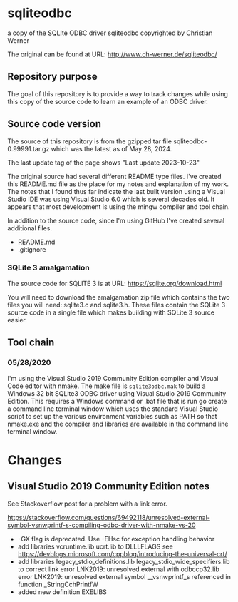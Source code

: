 # sqliteodbc
a copy of the SQLIte ODBC driver sqliteodbc copyrighted by Christian Werner

The original can be found at URL: http://www.ch-werner.de/sqliteodbc/

## Repository purpose

The goal of this repository is to provide a way to track changes while using this copy of the source code
to learn an example of an ODBC driver.

## Source code version

The source of this repository is from the gzipped tar file sqliteodbc-0.99991.tar.gz which was the latest as of May 28, 2024.

The last update tag of the page shows "Last update 2023-10-23"

The original source had several different README type files. I've created this README.md file as the place for my notes and
explanation of my work. The notes that I found thus far indicate the last built version using a Visual Studio IDE was using
Visual Studio 6.0 which is several decades old. It appears that most development is using the mingw compiler and tool chain.

In addition to the source code, since I'm using GitHub I've created several additional files.
 - README.md 
 - .gitignore

### SQLite 3 amalgamation

The source code for SQLITE 3 is at URL: https://sqlite.org/download.html

You will need to download the amalgamation zip file which contains the two files you
will need: sqlite3.c and sqlite3.h. These files contain the SQLite 3 source code in
a single file which makes building with SQLite 3 source easier.

## Tool chain

### 05/28/2020

I'm using the Visual Studio 2019 Community Edition compiler and Visual Code editor with nmake. The make file is `sqlite3odbc.mak`
to build a Windows 32 bit SQLite3 ODBC driver using Visual Studio 2019 Community Edition. This requires a Windows command or .bat
file that is run go create a command line terminal window which uses the standard Visual Studio script to set up the various
environment variables such as PATH so that nmake.exe and the compiler and libraries are available in the command line terminal window.

# Changes

## Visual Studio 2019 Community Edition notes

See Stackoverflow post for a problem with a link error.

https://stackoverflow.com/questions/69492118/unresolved-external-symbol-vsnwprintf-s-compiling-odbc-driver-with-nmake-vs-20

 -  -GX flag is deprecated. Use -EHsc for exception handling behavior
 - add libraries vcruntime.lib ucrt.lib to DLLLFLAGS 
   see https://devblogs.microsoft.com/cppblog/introducing-the-universal-crt/
 -  add libraries legacy_stdio_definitions.lib legacy_stdio_wide_specifiers.lib
    to correct link error LNK2019: unresolved external with odbccp32.lib
    error LNK2019: unresolved external symbol __vsnwprintf_s referenced in function _StringCchPrintfW
 - added new definition EXELIBS
